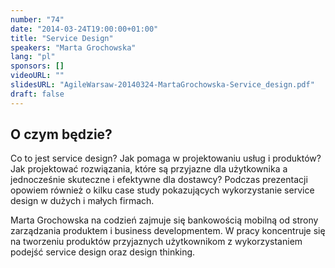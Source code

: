 ```yaml
---
number: "74"
date: "2014-03-24T19:00:00+01:00"
title: "Service Design"
speakers: "Marta Grochowska"
lang: "pl"
sponsors: []
videoURL: ""
slidesURL: "AgileWarsaw-20140324-MartaGrochowska-Service_design.pdf"
draft: false
---
```


## O czym będzie?

Co to jest service design? Jak pomaga w projektowaniu usług i produktów? Jak projektować rozwiązania, które są przyjazne dla użytkownika a jednocześnie skuteczne i efektywne dla dostawcy? Podczas prezentacji opowiem również o kilku case study pokazujących wykorzystanie service design w dużych i małych firmach.

Marta Grochowska na codzień zajmuje się bankowością mobilną od strony zarządzania produktem i business developmentem. W pracy koncentruje się na tworzeniu produktów przyjaznych użytkownikom z wykorzystaniem podejść service design oraz design thinking.

